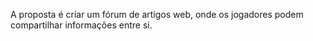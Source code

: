 A proposta é criar um fórum de artigos web, onde os jogadores podem compartilhar informações entre si.
